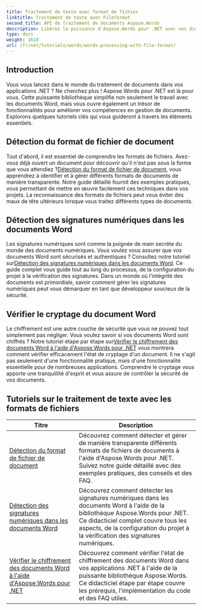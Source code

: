 ```yaml
---
title: Traitement de texte avec format de fichier
linktitle: Traitement de texte avec Fileformat
second_title: API de traitement de documents Aspose.Words
description: Libérez la puissance d'Aspose.Words pour .NET avec nos didacticiels complets sur le traitement de documents, y compris la détection de format de fichier et les signatures numériques.
type: docs
weight: 1610
url: /fr/net/tutorials/words/words-processing-with-file-format/
---
```

## Introduction

Vous vous lancez dans le monde du traitement de documents dans vos applications .NET ? Ne cherchez plus ! Aspose.Words pour .NET est là pour vous. Cette puissante bibliothèque simplifie non seulement le travail avec les documents Word, mais vous ouvre également un trésor de fonctionnalités pour améliorer vos compétences en gestion de documents. Explorons quelques tutoriels clés qui vous guideront à travers les éléments essentiels.

## Détection du format de fichier de document

 Tout d'abord, il est essentiel de comprendre les formats de fichiers. Avez-vous déjà ouvert un document pour découvrir qu'il n'est pas sous la forme que vous attendiez ?[Détection du format de fichier de document](./document-file-format-detection/), vous apprendrez à identifier et à gérer différents formats de documents de manière transparente. Notre guide détaillé fournit des exemples pratiques, vous permettant de mettre en œuvre facilement ces techniques dans vos projets. La reconnaissance des formats de fichiers peut vous éviter des maux de tête ultérieurs lorsque vous traitez différents types de documents. 

## Détection des signatures numériques dans les documents Word

Les signatures numériques sont comme la poignée de main secrète du monde des documents numériques. Vous voulez vous assurer que vos documents Word sont sécurisés et authentiques ? Consultez notre tutoriel sur[Détection des signatures numériques dans les documents Word](./detecting-digital-signatures/). Ce guide complet vous guide tout au long du processus, de la configuration du projet à la vérification des signatures. Dans un monde où l'intégrité des documents est primordiale, savoir comment gérer les signatures numériques peut vous démarquer en tant que développeur soucieux de la sécurité.

## Vérifier le cryptage du document Word

 Le chiffrement est une autre couche de sécurité que vous ne pouvez tout simplement pas négliger. Vous voulez savoir si vos documents Word sont chiffrés ? Notre tutoriel étape par étape sur[Vérifier le chiffrement des documents Word à l'aide d'Aspose.Words pour .NET](./verify-word-document-encryption/) vous montrera comment vérifier efficacement l'état de cryptage d'un document. Il ne s'agit pas seulement d'une fonctionnalité pratique, mais d'une fonctionnalité essentielle pour de nombreuses applications. Comprendre le cryptage vous apporte une tranquillité d'esprit et vous assure de contrôler la sécurité de vos documents.

 ## Tutoriels sur le traitement de texte avec les formats de fichiers
| Titre | Description |
| --- | --- |
| [Détection du format de fichier de document](./document-file-format-detection/) | Découvrez comment détecter et gérer de manière transparente différents formats de fichiers de documents à l'aide d'Aspose.Words pour .NET. Suivez notre guide détaillé avec des exemples pratiques, des conseils et des FAQ. |
| [Détection des signatures numériques dans les documents Word](./detecting-digital-signatures/) | Découvrez comment détecter les signatures numériques dans les documents Word à l'aide de la bibliothèque Aspose.Words pour .NET. Ce didacticiel complet couvre tous les aspects, de la configuration du projet à la vérification des signatures numériques. |
| [Vérifier le chiffrement des documents Word à l'aide d'Aspose.Words pour .NET](./verify-word-document-encryption/) | Découvrez comment vérifier l'état de chiffrement des documents Word dans vos applications .NET à l'aide de la puissante bibliothèque Aspose.Words. Ce didacticiel étape par étape couvre les prérequis, l'implémentation du code et des FAQ utiles. |